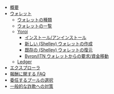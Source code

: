 - [概要](jp/index.md)
- [ウォレット](jp/wallets.md)
  - [ウォレットの種類](jp/Wallets/types.md)
  - [ウォレットの一覧](jp/Wallets/list.md)
  - [Yoroi](jp/Wallets/Yoroi/yoroi.md)
    - [インストール/アンインストール](jp/Wallets/Yoroi/yoroi.md#install)
    - [新しい (Shelley) ウォレットの作成](jp/Wallets/Yoroi/create.md)
    - [既存の (Shelley) ウォレットの復元](jp/Wallets/Yoroi/restore.md)
    - [Byron/ITN ウォレットからの要求/資金移動 ](jp/Wallets/Yoroi/transfer.md)
  - [Ledger](jp/ledger.md)
- [エクスプローラ](jp/explorers.md)
- [報酬に関する FAQ](jp/rewards.md)
- [委任するプールの選択](jp/select-pool-to-delegate.md)
- [一般的な詐欺への対策](jp/no-to-scam.md)

<!--details>
<summary>To - Do </summary>
> - [Not Started yet](index.md)
  - [Wallets](wallets.md)
    - [Daedalus](Wallets/daedalus.md)
      - [Versions and Platforms](Wallets/Daedalus/versions.md)
      - [How to Install/Upgrade](Wallets/Daedalus/install.md)
      - [Create a new Wallet](Wallets/Daedalus/create.md)
      - [Restore an existing Wallet](Wallets/Daedalus/restore.md)
      - [Delegating to a pool](Wallets/Daedalus/delegate.md)
      - [Upgrading Daedalus wallet](Wallets/Daedalus/upgrade.md)
      - [Queries/Known Issues](Wallets/Daedalus/issues.md)
        - [Access Denied during install](Wallets/Daedalus/issues.md)
        - [An error occurred while sending funds](Wallets/Daedalus/issues.md)
        - [Cardano Node Crashed upon launch](Wallets/Daedalus/issues.md)
        - [CPU Utilisation too high](Wallets/Daedalus/issues.md)
    - [Yoroi](Wallets/yoroi.md)
      - [Integration with Ledger](Wallets/Yoroi/ledger.md)
      - [Queries/Known Issues](Wallets/Yoroi/FAQ.md)
        - [Ledger connection stuck on "waiting for Commands.."](Wallets/Yoroi/FAQ.md#issues)
        - [Balance is incorrect in Yoroi interface](Wallets/Yoroi/FAQ.md#resync)
        - [Emergency Workarounds](Wallets/Yoroi/FAQ.md#workarounds)
  - [Appendix](index.md)
</details-->
